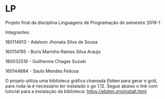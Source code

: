 # LP
Projeto final da disciplina Linguagens de Programação do semestre 2019-1

Integrantes:

180114913 - Adelson Jhonata Silva de Sousa

160114195 - Boris Marinho Ramos Silva Araujo

180032518 - Guilherme Chagas Suzuki

160144884 - Saulo Mendes Feitosa

O projeto utiliza uma biblioteca gráfica chamada Ebiten para gerar o grid, para roda-la é necessário ter instalado o go 1.12.
Segue abaixo o link com tutorial para a instalação da biblioteca:
https://ebiten.org/install.html
